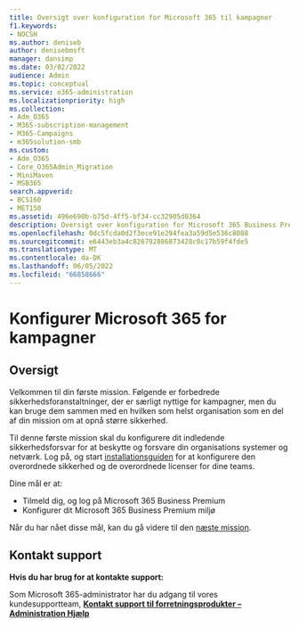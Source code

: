 ```yaml
---
title: Oversigt over konfiguration for Microsoft 365 til kampagner
f1.keywords:
- NOCSH
ms.author: deniseb
author: denisebmsft
manager: dansimp
ms.date: 03/02/2022
audience: Admin
ms.topic: conceptual
ms.service: o365-administration
ms.localizationpriority: high
ms.collection:
- Adm_O365
- M365-subscription-management
- M365-Campaigns
- m365solution-smb
ms.custom:
- Adm_O365
- Core_O365Admin_Migration
- MiniMaven
- MSB365
search.appverid:
- BCS160
- MET150
ms.assetid: 496e690b-b75d-4ff5-bf34-cc32905d0364
description: Oversigt over konfiguration for Microsoft 365 Business Premium til kampagner eller andre virksomheder
ms.openlocfilehash: 0dc5fcda0d2f3ece91e294fea3a59d5e536c8088
ms.sourcegitcommit: e6443eb3a4c826792806873428c0c17b59f4fde5
ms.translationtype: MT
ms.contentlocale: da-DK
ms.lasthandoff: 06/05/2022
ms.locfileid: "66858666"
---
```

# <a name="set-up-microsoft-365-for-campaigns"></a>Konfigurer Microsoft 365 for kampagner

## <a name="overview"></a>Oversigt

Velkommen til din første mission. Følgende er forbedrede sikkerhedsforanstaltninger, der er særligt nyttige for kampagner, men du kan bruge dem sammen med en hvilken som helst organisation som en del af din mission om at opnå større sikkerhed.

Til denne første mission skal du konfigurere dit indledende sikkerhedsforsvar for at beskytte og forsvare din organisations systemer og netværk. Log på, og start [installationsguiden](../business/set-up.md?toc=/microsoft-365/campaigns/toc.json) for at konfigurere den overordnede sikkerhed og de overordnede licenser for dine teams. 

Dine mål er at:

- Tilmeld dig, og log på Microsoft 365 Business Premium
- Konfigurer dit Microsoft 365 Business Premium miljø

Når du har nået disse mål, kan du gå videre til den [næste mission](m365bp-security-overview.md).

## <a name="contact-support"></a>Kontakt support

 **Hvis du har brug for at kontakte support:**
  
Som Microsoft 365-administrator har du adgang til vores kundesupportteam, **[Kontakt support til forretningsprodukter – Administration Hjælp](../business-video/get-help-support.md)**
